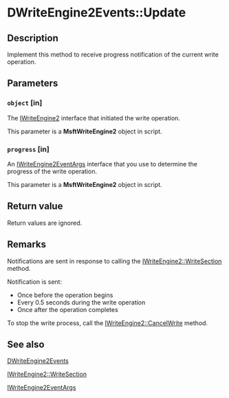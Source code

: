 # DWriteEngine2Events::Update

## Description

Implement this method to receive progress notification of the current write operation.

## Parameters

### `object` [in]

The [IWriteEngine2](https://learn.microsoft.com/windows/desktop/api/imapi2/nn-imapi2-iwriteengine2) interface that initiated the write operation.

This parameter is a **MsftWriteEngine2** object in script.

### `progress` [in]

An [IWriteEngine2EventArgs](https://learn.microsoft.com/windows/desktop/api/imapi2/nn-imapi2-iwriteengine2eventargs) interface that you use to determine the progress of the write operation.

This parameter is a **MsftWriteEngine2** object in script.

## Return value

Return values are ignored.

## Remarks

Notifications are sent in response to calling the [IWriteEngine2::WriteSection](https://learn.microsoft.com/windows/desktop/api/imapi2/nf-imapi2-iwriteengine2-writesection) method.

Notification is sent:

* Once before the operation begins
* Every 0.5 seconds during the write operation
* Once after the operation completes

To stop the write process, call the [IWriteEngine2::CancelWrite](https://learn.microsoft.com/windows/desktop/api/imapi2/nf-imapi2-iwriteengine2-cancelwrite) method.

## See also

[DWriteEngine2Events](https://learn.microsoft.com/windows/desktop/api/imapi2/nn-imapi2-dwriteengine2events)

[IWriteEngine2::WriteSection](https://learn.microsoft.com/windows/desktop/api/imapi2/nf-imapi2-iwriteengine2-writesection)

[IWriteEngine2EventArgs](https://learn.microsoft.com/windows/desktop/api/imapi2/nn-imapi2-iwriteengine2eventargs)